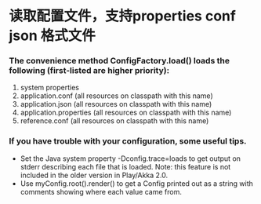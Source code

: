 读取配置文件，支持properties conf json 格式文件
==================

### The convenience method ConfigFactory.load() loads the following (first-listed are higher priority):

1. system properties
1. application.conf (all resources on classpath with this name)
1. application.json (all resources on classpath with this name)
1. application.properties (all resources on classpath with this name)
1. reference.conf (all resources on classpath with this name)

### If you have trouble with your configuration, some useful tips.
+ Set the Java system property -Dconfig.trace=loads to get output on stderr describing each file that is loaded. Note: this feature is not included in the older version in Play/Akka 2.0.
+ Use myConfig.root().render() to get a Config printed out as a string with comments showing where each value came from.
